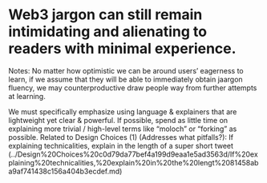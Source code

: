 # Web3 jargon can still remain intimidating and alienating to readers with minimal experience.

Notes: No matter how optimistic we can be around users’ eagerness to learn, if we assume that they will be able to immediately obtain jaargon fluency, we may counterproductive draw people way from further attempts at learning.

We must specifically emphasize using language & explainers that are lightweight yet clear & powerful. If possible, spend as little time on explaining more trivial / high-level terms like “moloch” or “forking” as possible. 
Related to Design Choices (1) (Addresses what pitfalls?): If explaining technicalities, explain in the length of a super short tweet (../Design%20Choices%20c0d79da77bef4a199d9eaa1e5ad3563d/If%20explaining%20technicalities,%20explain%20in%20the%20lengt%2081458aba9af741438c156a404b3ecdef.md)